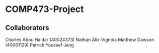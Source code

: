 # COMP473-Project

## Collaborators
Charles Abou Haidar (40024373)
Nathan Alix-Vignola 
Matthew Dawson (40061129)
Patrick Youssef
Jang
